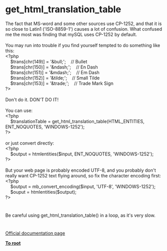# get_html_translation_table




<div class="phpcode"><span class="html">
The fact that MS-word and some other sources use CP-1252, and that it is so close to Latin1 (&apos;ISO-8859-1&apos;) causes a lot of confusion. What confused me the most was finding that mySQL uses CP-1252 by default.
<br>
<br>You may run into trouble if you find yourself tempted to do something like this:
<br><span class="default">&lt;?php
<br>&#xA0; &#xA0; $trans</span><span class="keyword">[</span><span class="default">chr</span><span class="keyword">(</span><span class="default">149</span><span class="keyword">)] = </span><span class="string">&apos;&amp;bull;&apos;</span><span class="keyword">;&#xA0; &#xA0; </span><span class="comment">// Bullet
<br>&#xA0; &#xA0; </span><span class="default">$trans</span><span class="keyword">[</span><span class="default">chr</span><span class="keyword">(</span><span class="default">150</span><span class="keyword">)] = </span><span class="string">&apos;&amp;ndash;&apos;</span><span class="keyword">;&#xA0; &#xA0; </span><span class="comment">// En Dash
<br>&#xA0; &#xA0; </span><span class="default">$trans</span><span class="keyword">[</span><span class="default">chr</span><span class="keyword">(</span><span class="default">151</span><span class="keyword">)] = </span><span class="string">&apos;&amp;mdash;&apos;</span><span class="keyword">;&#xA0; &#xA0; </span><span class="comment">// Em Dash
<br>&#xA0; &#xA0; </span><span class="default">$trans</span><span class="keyword">[</span><span class="default">chr</span><span class="keyword">(</span><span class="default">152</span><span class="keyword">)] = </span><span class="string">&apos;&amp;tilde;&apos;</span><span class="keyword">;&#xA0; &#xA0; </span><span class="comment">// Small Tilde
<br>&#xA0; &#xA0; </span><span class="default">$trans</span><span class="keyword">[</span><span class="default">chr</span><span class="keyword">(</span><span class="default">153</span><span class="keyword">)] = </span><span class="string">&apos;&amp;trade;&apos;</span><span class="keyword">;&#xA0; &#xA0; </span><span class="comment">// Trade Mark Sign
<br></span><span class="default">?&gt;
<br></span>
<br>Don&apos;t do it. DON&apos;T DO IT!
<br>
<br>You can use:
<br><span class="default">&lt;?php
<br>&#xA0; &#xA0; $translationTable </span><span class="keyword">= </span><span class="default">get_html_translation_table</span><span class="keyword">(</span><span class="default">HTML_ENTITIES</span><span class="keyword">, </span><span class="default">ENT_NOQUOTES</span><span class="keyword">, </span><span class="string">&apos;WINDOWS-1252&apos;</span><span class="keyword">);
<br></span><span class="default">?&gt;
<br></span>
<br>or just convert directly:
<br><span class="default">&lt;?php
<br>&#xA0; &#xA0; $output </span><span class="keyword">= </span><span class="default">htmlentities</span><span class="keyword">(</span><span class="default">$input</span><span class="keyword">, </span><span class="default">ENT_NOQUOTES</span><span class="keyword">, </span><span class="string">&apos;WINDOWS-1252&apos;</span><span class="keyword">);
<br></span><span class="default">?&gt;
<br></span>
<br>But your web page is probably encoded UTF-8, and you probably don&apos;t really want CP-1252 text flying around, so fix the character encoding first:
<br><span class="default">&lt;?php
<br>&#xA0; &#xA0; $output </span><span class="keyword">= </span><span class="default">mb_convert_encoding</span><span class="keyword">(</span><span class="default">$input</span><span class="keyword">, </span><span class="string">&apos;UTF-8&apos;</span><span class="keyword">, </span><span class="string">&apos;WINDOWS-1252&apos;</span><span class="keyword">);
<br>&#xA0; &#xA0; </span><span class="default">$ouput </span><span class="keyword">= </span><span class="default">htmlentities</span><span class="keyword">(</span><span class="default">$output</span><span class="keyword">);
<br></span><span class="default">?&gt;</span>
</span>
</div>
  

#


<div class="phpcode"><span class="html">
Be careful using get_html_translation_table() in a loop, as it&apos;s very slow.</span>
</div>
  

#

[Official documentation page](https://www.php.net/manual/en/function.get-html-translation-table.php)

**[To root](/README.md)**